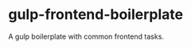 gulp-frontend-boilerplate
=========================

A gulp boilerplate with common frontend tasks.
